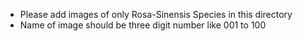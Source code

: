 - Please add images of only Rosa-Sinensis Species in this directory
- Name of image should be three digit number like 001 to 100
